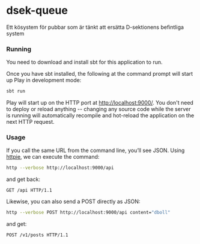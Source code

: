 # dsek-queue

Ett kösystem för pubbar som är tänkt att ersätta D-sektionens befintliga system

### Running

You need to download and install sbt for this application to run.

Once you have sbt installed, the following at the command prompt will start up Play in development mode:

```bash
sbt run
```

Play will start up on the HTTP port at <http://localhost:9000/>.   You don't need to deploy or reload anything -- changing any source code while the server is running will automatically recompile and hot-reload the application on the next HTTP request.

### Usage

If you call the same URL from the command line, you’ll see JSON. Using [httpie](https://httpie.org/), we can execute the command:

```bash
http --verbose http://localhost:9000/api
```

and get back:

```routes
GET /api HTTP/1.1
```

Likewise, you can also send a POST directly as JSON:

```bash
http --verbose POST http://localhost:9000/api content="dboll"
```

and get:

```routes
POST /v1/posts HTTP/1.1
```
